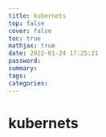 ```yaml
---
title: kubernets
top: false
cover: false
toc: true
mathjax: true
date: 2022-01-24 17:25:21
password:
summary:
tags:
categories: 
---
```


# kubernets

